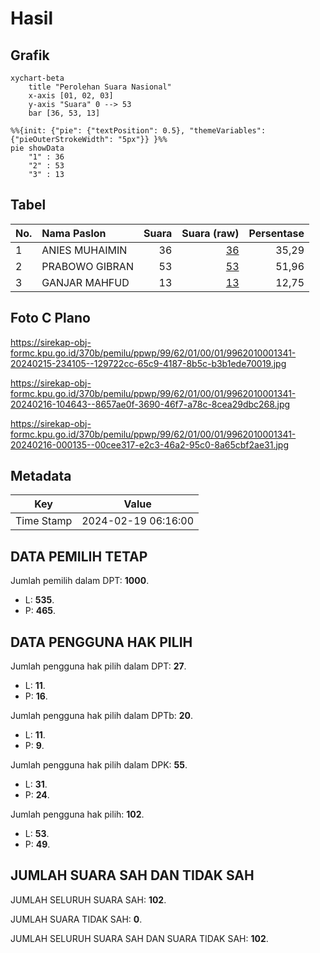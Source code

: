 # Hasil

## Grafik

```mermaid
xychart-beta
    title "Perolehan Suara Nasional"
    x-axis [01, 02, 03]
    y-axis "Suara" 0 --> 53
    bar [36, 53, 13]
```

```mermaid
%%{init: {"pie": {"textPosition": 0.5}, "themeVariables": {"pieOuterStrokeWidth": "5px"}} }%%
pie showData
    "1" : 36
    "2" : 53
    "3" : 13
```

## Tabel

| No. | Nama Paslon    | Suara | Suara (raw) | Persentase |
|:--- |:-------------- | -----:| -----------:| ----------:|
| 1   | ANIES MUHAIMIN | 36    | [36][p-1]   | 35,29      |
| 2   | PRABOWO GIBRAN | 53    | [53][p-2]   | 51,96      |
| 3   | GANJAR MAHFUD  | 13    | [13][p-3]   | 12,75      |


[p-1]: https://github.com/gigit-pemilu/pemilu-2024/blob/main/pilpres/hitung-suara/sub/99-luar-negeri/sub/62-kuala-lumpur-malaysia/sub/01-kuala-lumpur-malaysia/sub/0001-kuala-lumpur-malaysia/sub/341-tps-028/sub/paslon-1.txt
[p-2]: https://github.com/gigit-pemilu/pemilu-2024/blob/main/pilpres/hitung-suara/sub/99-luar-negeri/sub/62-kuala-lumpur-malaysia/sub/01-kuala-lumpur-malaysia/sub/0001-kuala-lumpur-malaysia/sub/341-tps-028/sub/paslon-2.txt
[p-3]: https://github.com/gigit-pemilu/pemilu-2024/blob/main/pilpres/hitung-suara/sub/99-luar-negeri/sub/62-kuala-lumpur-malaysia/sub/01-kuala-lumpur-malaysia/sub/0001-kuala-lumpur-malaysia/sub/341-tps-028/sub/paslon-3.txt

## Foto C Plano

https://sirekap-obj-formc.kpu.go.id/370b/pemilu/ppwp/99/62/01/00/01/9962010001341-20240215-234105--129722cc-65c9-4187-8b5c-b3b1ede70019.jpg

https://sirekap-obj-formc.kpu.go.id/370b/pemilu/ppwp/99/62/01/00/01/9962010001341-20240216-104643--8657ae0f-3690-46f7-a78c-8cea29dbc268.jpg

https://sirekap-obj-formc.kpu.go.id/370b/pemilu/ppwp/99/62/01/00/01/9962010001341-20240216-000135--00cee317-e2c3-46a2-95c0-8a65cbf2ae31.jpg


## Metadata

| Key        | Value               |
| ---------- | ------------------- |
| Time Stamp | 2024-02-19 06:16:00 |


## DATA PEMILIH TETAP

Jumlah pemilih dalam DPT: **1000**.
 * L: **535**.
 * P: **465**.

## DATA PENGGUNA HAK PILIH

Jumlah pengguna hak pilih dalam DPT: **27**.
 * L: **11**.
 * P: **16**.

Jumlah pengguna hak pilih dalam DPTb: **20**.
 * L: **11**.
 * P: **9**.

Jumlah pengguna hak pilih dalam DPK: **55**.
 * L: **31**.
 * P: **24**.

Jumlah pengguna hak pilih: **102**.
 * L: **53**.
 * P: **49**.

## JUMLAH SUARA SAH DAN TIDAK SAH

JUMLAH SELURUH SUARA SAH: **102**.

JUMLAH SUARA TIDAK SAH: **0**.

JUMLAH SELURUH SUARA SAH DAN SUARA TIDAK SAH: **102**.


